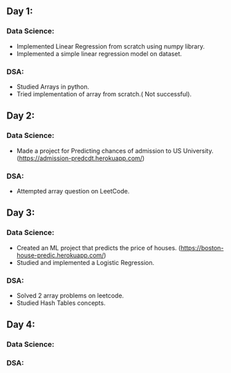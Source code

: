 
## Day 1:  
### Data Science:
- Implemented Linear Regression from scratch using numpy library.
- Implemented a simple linear regression model on dataset.
      
### DSA:  
- Studied Arrays in python.
- Tried implementation of array from scratch.( Not successful).

## Day 2:  
### Data Science:  
- Made a project for Predicting chances of admission to US University.(https://admission-predcdt.herokuapp.com/)

### DSA:  
- Attempted array question on LeetCode.

## Day 3:  
### Data Science:
- Created an ML project that predicts the price of houses. (https://boston-house-predic.herokuapp.com/)
- Studied and implemented a Logistic Regression.
      
### DSA:  
- Solved 2 array problems on leetcode.
- Studied Hash Tables concepts.

## Day 4:  
### Data Science:

      
### DSA:  
